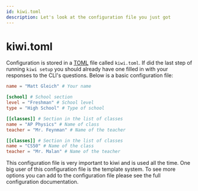 ```yaml
---
id: kiwi.toml
description: Let's look at the configuration file you just got
---
```


# kiwi.toml

Configuration is stored in a [TOML](https://toml.io/en/) file called `kiwi.toml`. If did the last step of running `kiwi setup` you should already have one filled in with your responses to the CLI's questions. Below is a basic configuration file:

```toml title="kiwi.toml"
name = "Matt Gleich" # Your name

[school] # School section
level = "Freshman" # School level
type = "High School" # Type of school

[[classes]] # Section in the list of classes
name = "AP Physics" # Name of class
teacher = "Mr. Feynman" # Name of the teacher

[[classes]] # Section in the list of classes
name = "CS50" # Name of the class
teacher = "Mr. Malan" # Name of the teacher
```

This configuration file is very important to kiwi and is used all the time. One big user of this configuration file is the template system. To see more options you can add to the configuration file please see the full configuration documentation.
